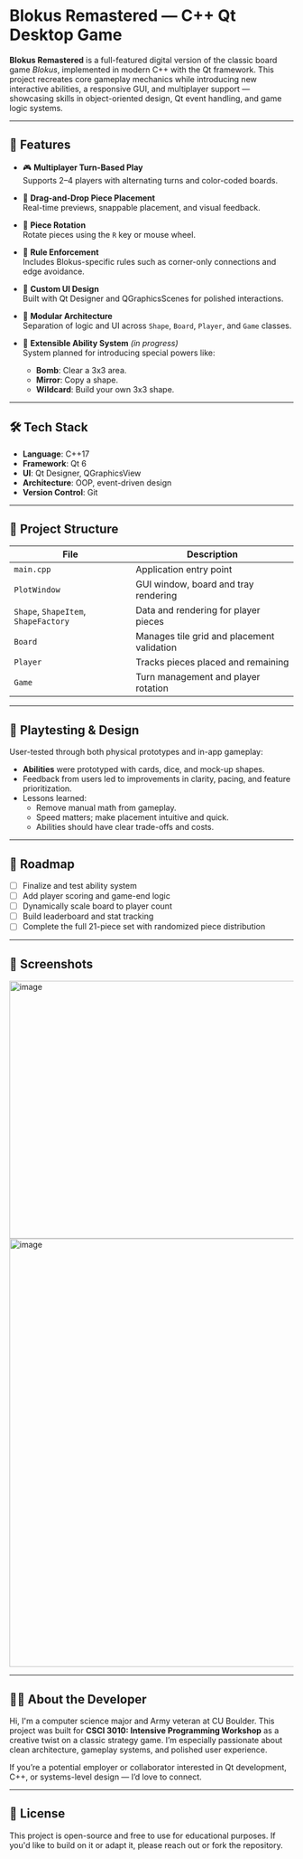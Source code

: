 # Blokus Remastered — C++ Qt Desktop Game

**Blokus Remastered** is a full-featured digital version of the classic board game *Blokus*, implemented in modern C++ with the Qt framework. This project recreates core gameplay mechanics while introducing new interactive abilities, a responsive GUI, and multiplayer support — showcasing skills in object-oriented design, Qt event handling, and game logic systems.

---

## 🚀 Features

- 🎮 **Multiplayer Turn-Based Play**  
  Supports 2–4 players with alternating turns and color-coded boards.

- 🧩 **Drag-and-Drop Piece Placement**  
  Real-time previews, snappable placement, and visual feedback.

- 🔁 **Piece Rotation**  
  Rotate pieces using the `R` key or mouse wheel.

- 🧠 **Rule Enforcement**  
  Includes Blokus-specific rules such as corner-only connections and edge avoidance.

- 🎨 **Custom UI Design**  
  Built with Qt Designer and QGraphicsScenes for polished interactions.

- 🧱 **Modular Architecture**  
  Separation of logic and UI across `Shape`, `Board`, `Player`, and `Game` classes.

- 🧪 **Extensible Ability System** *(in progress)*  
  System planned for introducing special powers like:
  - **Bomb**: Clear a 3x3 area.
  - **Mirror**: Copy a shape.
  - **Wildcard**: Build your own 3x3 shape.

---

## 🛠️ Tech Stack

- **Language**: C++17  
- **Framework**: Qt 6  
- **UI**: Qt Designer, QGraphicsView  
- **Architecture**: OOP, event-driven design  
- **Version Control**: Git

---

## 📁 Project Structure

| File | Description |
|------|-------------|
| `main.cpp` | Application entry point |
| `PlotWindow` | GUI window, board and tray rendering |
| `Shape`, `ShapeItem`, `ShapeFactory` | Data and rendering for player pieces |
| `Board` | Manages tile grid and placement validation |
| `Player` | Tracks pieces placed and remaining |
| `Game` | Turn management and player rotation |

---

## 🧪 Playtesting & Design

User-tested through both physical prototypes and in-app gameplay:

- **Abilities** were prototyped with cards, dice, and mock-up shapes.
- Feedback from users led to improvements in clarity, pacing, and feature prioritization.
- Lessons learned:
  - Remove manual math from gameplay.
  - Speed matters; make placement intuitive and quick.
  - Abilities should have clear trade-offs and costs.

---

## 🧭 Roadmap

- [ ] Finalize and test ability system
- [ ] Add player scoring and game-end logic
- [ ] Dynamically scale board to player count
- [ ] Build leaderboard and stat tracking
- [ ] Complete the full 21-piece set with randomized piece distribution

---

## 📸 Screenshots

<img width="567" height="456" alt="image" src="https://github.com/user-attachments/assets/a1209135-bbf8-41d2-9117-a247807f4e9e" />
<img width="1288" height="758" alt="image" src="https://github.com/user-attachments/assets/a6aa3429-960c-46a7-ac7d-0dae2a5a73d8" />


---

## 🙋‍♂️ About the Developer

Hi, I'm a computer science major and Army veteran at CU Boulder. This project was built for **CSCI 3010: Intensive Programming Workshop** as a creative twist on a classic strategy game. I’m especially passionate about clean architecture, gameplay systems, and polished user experience.

If you’re a potential employer or collaborator interested in Qt development, C++, or systems-level design — I’d love to connect.

---

## 📄 License

This project is open-source and free to use for educational purposes. If you'd like to build on it or adapt it, please reach out or fork the repository.

